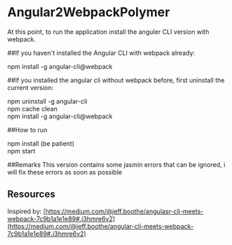 # Angular2WebpackPolymer

At this point, to run the application install the anguler CLI version with webpack.

##If you haven't installed the Angular CLI with webpack already:

npm install -g angular-cli@webpack

##If you installed the angular cli without webpack before, first uninstall the current version:

npm uninstall -g angular-cli<br/>
npm cache clean<br/>
npm install -g angular-cli@webpack

##How to run

npm install (be patient)<br/>
npm start

##Remarks
This version contains some jasmin errors that can be ignored, i will fix these errors as soon as possible

## Resources
Inspired by: [https://medium.com/@jeff.boothe/angulasr-cli-meets-webpack-7c9b1a1e1e89#.j3hmre6v2](https://medium.com/@jeff.boothe/angular-cli-meets-webpack-7c9b1a1e1e89#.j3hmre6v2)


